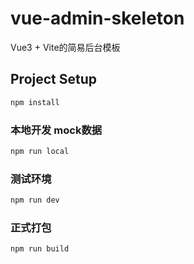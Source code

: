 # vue-admin-skeleton

Vue3 + Vite的简易后台模板

## Project Setup

```sh
npm install
```

### 本地开发 mock数据

```sh
npm run local
```

### 测试环境

```sh
npm run dev
```

### 正式打包

```sh
npm run build
```